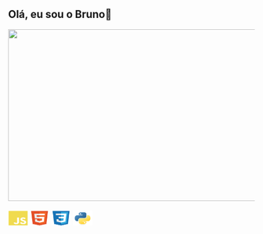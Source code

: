 <h2>Olá, eu sou o Bruno👋</h2>

<!-- <div align="center">
  <a href="https://github.com/bruninblue">
  <img height="180em" src="https://github-readme-stats.vercel.app/api?username=bruninblue&show_icons=true&theme=nightowl&include_all_commits=true&count_private=true"/>
  <img height="180em" src="https://github-readme-stats.vercel.app/api/top-langs/?username=bruninblue&layout=compact&langs_count=7&theme=nightowl"/>
</div> -->
  
<div align="center">
  <img height="350px" width="600px" src="https://m1.paperblog.com/i/644/6449012/aesthetic-pc-background-4k-minimalist-aesthet-L-CErFy6.png"/>
</div>
  
<div style="display: inline_block"><br>
  <img align="center" alt="Rafa-Js" height="30" width="40" src="https://raw.githubusercontent.com/devicons/devicon/master/icons/javascript/javascript-plain.svg">
  <img align="center" alt="Rafa-HTML" height="30" width="40" src="https://raw.githubusercontent.com/devicons/devicon/master/icons/html5/html5-original.svg">
  <img align="center" alt="Rafa-CSS" height="30" width="40" src="https://raw.githubusercontent.com/devicons/devicon/master/icons/css3/css3-original.svg">
  <img align="center" alt="Rafa-Python" height="30" width="40" src="https://raw.githubusercontent.com/devicons/devicon/master/icons/python/python-original.svg">
</div>
